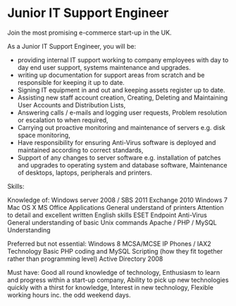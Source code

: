 Junior IT Support Engineer
===========================

Join the most promising e-commerce start-up in the UK.

As a Junior IT Support Engineer, you will be:

* providing internal IT support working to company employees with day to day end user support, systems maintenance and upgrades.
* writing up documentation for support areas from scratch and be responsible for keeping it up to date.
* Signing IT equipment in and out and keeping assets register up to date.
* Assisting new staff account creation, Creating, Deleting and Maintaining User Accounts and Distribution Lists,
* Answering calls / e-mails and logging user requests, Problem resolution or escalation to when required,
* Carrying out proactive monitoring and maintenance of servers e.g. disk space monitoring,
* Have responsibility for ensuring Anti-Virus software is deployed and maintained according to correct standards,
* Support of any changes to server software e.g. installation of patches and upgrades to operating system and database software, Maintenance of desktops, laptops, peripherals and printers.
 
Skills:
 
Knowledge of:
Windows server 2008 / SBS 2011
Exchange 2010
Windows 7
Mac OS X
MS Office Applications
General understand of printers
Attention to detail and excellent written English skills
ESET Endpoint Anti-Virus
General understanding of basic Unix commands
Apache / PHP / MySQL Understanding


Preferred but not essential:
Windows 8
MCSA/MCSE
IP Phones / IAX2 Technology
Basic PHP coding and MySQL Scripting (how they fit together rather than programming level)
Active Directory 2008
 
Must have:
Good all round knowledge of technology,
Enthusiasm to learn and progress within a start-up company,
Ability to pick up new technologies quickly with a thirst for knowledge,
Interest in new technology,
Flexible working hours inc. the odd weekend days.
